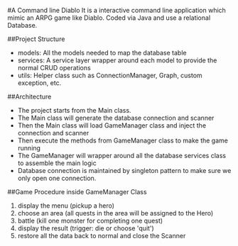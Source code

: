 #A Command line Diablo
It is a interactive command line application which mimic an ARPG game like Diablo.
Coded via Java and use a relational Database.

##Project Structure
* models: All the models needed to map the database table
* services: A service layer wrapper around each model to provide the normal CRUD operations
* utils: Helper class such as ConnectionManager, Graph, custom exception, etc.

##Architecture
* The project starts from the Main class.
* The Main class will generate the database connection and scanner
* Then the Main class will load GameManager class and inject the connection and scanner
* Then execute the methods from GameManager class to make the game running
* The GameManager will wrapper around all the database services class to assemble the main logic
* Database connection is maintained by singleton pattern to make sure we only open one connection.

##Game Procedure inside GameManager Class
1.  display the menu (pickup a hero)
2.  choose an area (all quests in the area will be assigned to the Hero)
3.  battle (kill one monster for completing one quest)
4.  display the result (trigger: die or choose 'quit')
5.  restore all the data back to normal and close the Scanner
